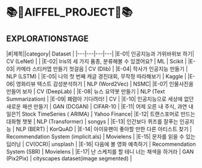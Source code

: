 # 📚🎊AIFFEL_PROJECT🎊📚

## EXPLORATIONSTAGE

|#|제목||category| Dataset |
|---|---|---|---|
|E-01| 인공지능과 가위바위보 하기| CV (LeNet) | |
|E-02| Iris의 세 가지 품종, 분류해볼 수 있겠어요? |  ML | 	Scikit |
|E-03| 카메라 스티커앱 만들기 첫걸음 | CV (Dlib) |
|E-04| 작사가 인공지능 만들기 | NLP (LSTM) |
|E-05| 나의 첫 번째 캐글 경진대회, 무작정 따라해보기 |  Kaggle |
|E-06| 영화리뷰 텍스트 감성분석하기 | NLP (Word2Vec) | NSMC|
|E-07| 인물사진을 만들어 보자 |  CV (DeepLab) |
|E-08| 뉴스 요약봇 만들기 |  NLP (Text Summarization) |
|E-09| 폐렴아 기다려라! | CV |
|E-10| 인공지능으로 세상에 없던 새로운 패션 만들기 | GAN (DCGAN) | CIFAR-10 |
|E-11|  어제 오른 내 주식, 과연 내일은?| Stock TimeSeries (	ARIMA) | Yahoo Finance|
|E-12|  트랜스포머로 만드는 대화형 챗봇 | NLP (Transformer) | songys |
|E-13|  인간보다 퀴즈를 잘푸는 인공지능 | NLP (BERT) | KorQuAD | 
|E-14|  아이유팬이 좋아할 만한 다른 아티스트 찾기 | Recommendation System (implicit.als) | Movielens | 
|E-15|  문자를 읽을 수 있는 딥러닝 | CV(OCR)| unsplash | 
|E-16|  다음에 볼 영화 예측하기 | Recommendation System (SBR) | Movielens |
|E-17|  난 스케치를 할 테니 너는 채색을 하거라  |  GAN (Pix2Pix) | cityscapes dataset(image segmented) | 
